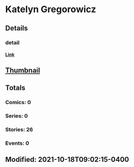 # Katelyn  Gregorowicz 
## Details
### detail
#### [Link](http://marvel.com/comics/creators/14333/katelyn_gregorowicz?utm_campaign=apiRef&utm_source=225578a89fc76f3d20fbffda5d17a88d)
## [Thumbnail](http://i.annihil.us/u/prod/marvel/i/mg/b/40/image_not_available.jpg)
## Totals
### Comics: 0
### Series: 0
### Stories: 26
### Events: 0
## Modified: 2021-10-18T09:02:15-0400